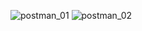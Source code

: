 
![postman_01](https://user-images.githubusercontent.com/57349523/156575552-37de2e04-a03e-4a22-862f-1f48be2417b2.jpg)
![postman_02](https://user-images.githubusercontent.com/57349523/156575558-0fa06833-b459-4647-942c-c95957ff58ae.jpg)
